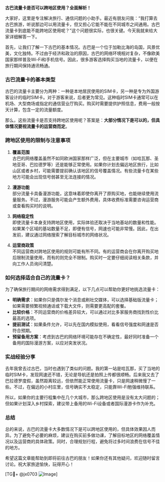**古巴流量卡是否可以跨地区使用？全面解析！**

大家好，这里是专注解决旅行、通信问题的小助手。最近有朋友问我：“我打算去古巴旅游，听说那边可以用流量卡，但又担心它能不能在不同城市之间通用。古巴流量卡到底能不能跨地区使用呢？”这个问题很实际，也很关键。今天我就来给大家详细解答一下。

首先，让我们了解一下古巴的基本情况。古巴是一个位于加勒比海的岛国，风景优美，文化独特。不过由于经济和政治的原因，古巴的网络环境相对复杂，不像欧美国家那样普及Wi-Fi和手机信号。因此，很多游客选择购买当地的流量卡，以便在旅行期间保持通讯畅通。

### **古巴流量卡的基本类型**
古巴的流量卡主要分为两种：一种是本地居民使用的SIM卡，另一种是专为外国游客设计的临时SIM卡。对于游客来说，后者更为常见。这种临时SIM卡通常可以在机场、大型商场或指定的通信营业厅购买。购买时需要提供护照信息，费用一般按天计算，包含一定的流量额度。

那么，这些流量卡是否支持跨地区使用呢？答案是：**大部分情况下是可以的，但具体情况要视流量卡的运营商而定**。

### **跨地区使用的限制与注意事项**
1. **覆盖范围**  
   古巴的网络覆盖虽然不如同欧洲国家那样广泛，但在主要城市（如哈瓦那、圣地亚哥、巴拉德罗等）还是能够正常使用。如果你计划去偏远地区旅行，比如山区或者乡村，可能需要提前确认该地区的信号覆盖情况。有些流量卡在某些地方可能会出现信号弱甚至无法连接的情况。

2. **漫游功能**  
   部分流量卡具备漫游功能，这意味着即使你离开了原购买地，也能继续使用流量服务。不过，漫游服务可能会产生额外费用，具体收费标准需要咨询运营商或查看购买时的说明。

3. **网络稳定性**  
   即使流量卡本身支持跨地区使用，实际体验还取决于当地基站的数量和性能。如果某个区域的基站数量不足，即便有信号，网速也可能非常慢。因此，在出发前，建议通过网络搜索了解目标城市的网络状况。

4. **运营商政策**  
   不同运营商对跨地区使用的规则可能有所不同。有的运营商会在你离开购买地后限制流量使用，而有的则完全不限制。购买时一定要仔细阅读相关条款，并向工作人员询问清楚。

### **如何选择适合自己的流量卡？**
为了确保旅行期间的网络需求得到满足，以下几点可以帮助你更好地挑选流量卡：

- **明确需求**：如果你只是偶尔发个消息或刷社交媒体，可以选择基础版流量卡；如果需要频繁视频通话或下载大文件，则需要更高配的套餐。
- **比较价格**：不同运营商的价格差异较大，可以通过对比多家服务商找到性价比最高的选项。
- **提前测试**：如果条件允许，可以先在国内模拟使用，看看信号强度和网速是否符合预期。
- **预留备用方案**：考虑到古巴的网络环境可能存在不确定性，最好同时准备一个备用的国际漫游方案，以应对突发状况。

### **实战经验分享**
去年我曾去过古巴，当时也遇到了类似的问题。我的第一站是哈瓦那，买了当地的临时SIM卡，发现网速还不错，无论是导航还是拍照上传都很顺畅。后来我又去了巴拉德罗度假，虽然距离较远，但依然能正常使用流量卡，只是网速稍微慢了一些。不过，在偏远的小村庄里，信号确实不太稳定，只能靠Wi-Fi勉强维持联系。

所以，如果你的主要行程集中在几个大城市，那么跨地区使用是没有太大问题的；但如果计划深入乡村探索，建议带上备用的Wi-Fi设备或者国际漫游卡作为补充。

### **总结**
总的来说，古巴的流量卡大多数情况下是可以跨地区使用的，但具体效果因人而异。为了避免不必要的麻烦，建议在购买前多做功课，了解目标地区的网络覆盖情况以及运营商的具体政策。同时，合理规划行程，避免将过多时间浪费在信号不佳的地方。

希望这篇文章能帮助到即将前往古巴的朋友！如果你还有其他疑问，欢迎随时留言讨论。祝大家旅途愉快，玩得开心！

[TG💪+ @jx0703 ![Image](https://github.com/user-attachments/assets/dbca1d08-cadb-493c-b0ec-ad6f7a83f270)]